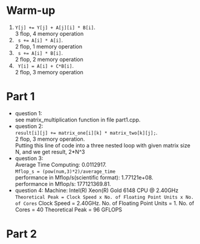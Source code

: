 # Warm-up
1.   `Y[j] += Y[j] + A[j][i] * B[i]`.  
3 flop, 4 memory operation
2. ` s += A[i] * A[i]`.  
2 flop, 1 memory operation
3. ` s += A[i] * B[i]`.  
2 flop, 2 memory operation
4. ` Y[i] = A[i] + C*B[i]`.  
2 flop, 3 memory operation

# Part 1
- question 1:   
see matrix_multiplication function in file part1.cpp.  
- question 2:   
`result[i][j] += matrix_one[i][k] * matrix_two[k][j];`.  
  2 flop, 3 memory operation.  
Putting this line of code into a three nested loop with given matrix size N, and we get result, 2*N^3
- question 3:  
  Average Time Computing: 0.0112917.   
 `Mflop_s = (pow(num,3)*2)/average_time`  
  performance in Mflop/s(scientific format): 1.77121e+08.  
  performance in Mflop/s: 177121369.81.
- question 4: 
  Machine: Intel(R) Xeon(R) Gold 6148 CPU @ 2.40GHz
  `Theoretical Peak = Clock Speed x No. of Floating Point Units x No. of Cores`
  Clock Speed = 2.40GHz.
  No. of Floating Point Units = 1.
  No. of Cores = 40
  Theoretical Peak = 96 GFLOPS


# Part 2